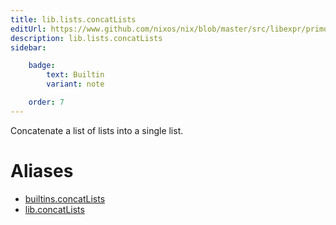 ```yaml
---
title: lib.lists.concatLists
editUrl: https://www.github.com/nixos/nix/blob/master/src/libexpr/primops.cc
description: lib.lists.concatLists
sidebar:

    badge:
        text: Builtin
        variant: note

    order: 7
---
```


Concatenate a list of lists into a single list.


# Aliases

- [builtins.concatLists](/reference/builtinsconcatLists)
- [lib.concatLists](/reference/libconcatLists)


